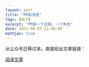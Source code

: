 ```yaml
---
layout: post
title: "PM血泪史"
tags: [NLP]
excerpt: "PM是一个过程，一个角色"
date: 2021-08-03 11:40:00
mathjax: true
---
```


从公众号迁移过来，直接给出文章链接：

[阅读文章](https://mp.weixin.qq.com/s/bl_G_n361DuQ8rItm834nQ)